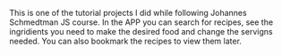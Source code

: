 This is one of the tutorial projects I did while following Johannes Schmedtman JS course. In the APP you can search for recipes, see the ingridients you need to make the desired food and change the servigns needed. 
You can also bookmark the recipes to view them later.
